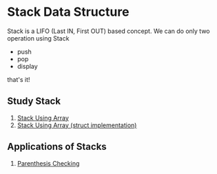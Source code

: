 # Stack Data Structure

Stack is a LIFO (Last IN, First OUT) based concept. We can do only two operation using Stack
- push
- pop
- display

that's it!

## Study Stack

1. [Stack Using Array](./main_2.c)
2. [Stack Using Array (struct implementation)](./main_3.c)

## Applications of Stacks

1. [Parenthesis Checking](./applications/bracket_balance.c)

